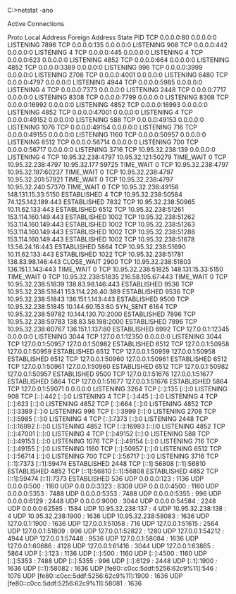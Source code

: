 C:\>netstat -ano

Active Connections

  Proto  Local Address          Foreign Address        State           PID
  TCP    0.0.0.0:80             0.0.0.0:0              LISTENING       7896
  TCP    0.0.0.0:135            0.0.0.0:0              LISTENING       908
  TCP    0.0.0.0:442            0.0.0.0:0              LISTENING       4
  TCP    0.0.0.0:445            0.0.0.0:0              LISTENING       4
  TCP    0.0.0.0:623            0.0.0.0:0              LISTENING       4852
  TCP    0.0.0.0:664            0.0.0.0:0              LISTENING       4852
  TCP    0.0.0.0:3389           0.0.0.0:0              LISTENING       996
  TCP    0.0.0.0:3999           0.0.0.0:0              LISTENING       2708
  TCP    0.0.0.0:4001           0.0.0.0:0              LISTENING       6480
  TCP    0.0.0.0:4797           0.0.0.0:0              LISTENING       4944
  TCP    0.0.0.0:5985           0.0.0.0:0              LISTENING       4
  TCP    0.0.0.0:7373           0.0.0.0:0              LISTENING       2448
  TCP    0.0.0.0:7717           0.0.0.0:0              LISTENING       8308
  TCP    0.0.0.0:7799           0.0.0.0:0              LISTENING       8308
  TCP    0.0.0.0:16992          0.0.0.0:0              LISTENING       4852
  TCP    0.0.0.0:16993          0.0.0.0:0              LISTENING       4852
  TCP    0.0.0.0:47001          0.0.0.0:0              LISTENING       4
  TCP    0.0.0.0:49152          0.0.0.0:0              LISTENING       588
  TCP    0.0.0.0:49153          0.0.0.0:0              LISTENING       1076
  TCP    0.0.0.0:49154          0.0.0.0:0              LISTENING       716
  TCP    0.0.0.0:49155          0.0.0.0:0              LISTENING       1160
  TCP    0.0.0.0:50957          0.0.0.0:0              LISTENING       6512
  TCP    0.0.0.0:56714          0.0.0.0:0              LISTENING       700
  TCP    0.0.0.0:56717          0.0.0.0:0              LISTENING       3716
  TCP    10.95.32.238:139       0.0.0.0:0              LISTENING       4
  TCP    10.95.32.238:4797      10.95.32.121:50279     TIME_WAIT       0
  TCP    10.95.32.238:4797      10.95.32.177:59725     TIME_WAIT       0
  TCP    10.95.32.238:4797      10.95.32.197:60237     TIME_WAIT       0
  TCP    10.95.32.238:4797      10.95.32.201:57921     TIME_WAIT       0
  TCP    10.95.32.238:4797      10.95.32.240:57370     TIME_WAIT       0
  TCP    10.95.32.238:49158     148.131.15.33:5150     ESTABLISHED     4
  TCP    10.95.32.238:50584     74.125.142.189:443     ESTABLISHED     7832
  TCP    10.95.32.238:50965     10.11.62.133:443       ESTABLISHED     6512
  TCP    10.95.32.238:51261     153.114.160.149:443    ESTABLISHED     1002
  TCP    10.95.32.238:51262     153.114.160.149:443    ESTABLISHED     1002
  TCP    10.95.32.238:51263     153.114.160.149:443    ESTABLISHED     1002
  TCP    10.95.32.238:51288     153.114.160.149:443    ESTABLISHED     1002
  TCP    10.95.32.238:51678     13.56.24.16:443        ESTABLISHED     5864
  TCP    10.95.32.238:51690     10.11.62.133:443       ESTABLISHED     1022
  TCP    10.95.32.238:51781     138.83.98.146:443      CLOSE_WAIT      2900
  TCP    10.95.32.238:51803     136.151.1.143:443      TIME_WAIT       0
  TCP    10.95.32.238:51825     148.131.15.33:5150     TIME_WAIT       0
  TCP    10.95.32.238:51835     216.58.195.67:443      TIME_WAIT       0
  TCP    10.95.32.238:51839     138.83.98.146:443      ESTABLISHED     9536
  TCP    10.95.32.238:51841     153.114.226.40:389     ESTABLISHED     9536
  TCP    10.95.32.238:51843     136.151.1.143:443      ESTABLISHED     9500
  TCP    10.95.32.238:51845     10.144.60.153:80       SYN_SENT        6164
  TCP    10.95.32.238:59782     10.144.130.70:2000     ESTABLISHED     7896
  TCP    10.95.32.238:59783     138.83.58.198:2000     ESTABLISHED     7896
  TCP    10.95.32.238:60767     136.151.1.137:80       ESTABLISHED     6992
  TCP    127.0.0.1:12345        0.0.0.0:0              LISTENING       3044
  TCP    127.0.0.1:12350        0.0.0.0:0              LISTENING       3044
  TCP    127.0.0.1:50957        127.0.0.1:50982        ESTABLISHED     6512
  TCP    127.0.0.1:50958        127.0.0.1:50959        ESTABLISHED     6512
  TCP    127.0.0.1:50959        127.0.0.1:50958        ESTABLISHED     6512
  TCP    127.0.0.1:50960        127.0.0.1:50961        ESTABLISHED     6512
  TCP    127.0.0.1:50961        127.0.0.1:50960        ESTABLISHED     6512
  TCP    127.0.0.1:50982        127.0.0.1:50957        ESTABLISHED     9500
  TCP    127.0.0.1:51676        127.0.0.1:51677        ESTABLISHED     5864
  TCP    127.0.0.1:51677        127.0.0.1:51676        ESTABLISHED     5864
  TCP    127.0.0.1:59071        0.0.0.0:0              LISTENING       3264
  TCP    [::]:135               [::]:0                 LISTENING       908
  TCP    [::]:442               [::]:0                 LISTENING       4
  TCP    [::]:445               [::]:0                 LISTENING       4
  TCP    [::]:623               [::]:0                 LISTENING       4852
  TCP    [::]:664               [::]:0                 LISTENING       4852
  TCP    [::]:3389              [::]:0                 LISTENING       996
  TCP    [::]:3999              [::]:0                 LISTENING       2708
  TCP    [::]:5985              [::]:0                 LISTENING       4
  TCP    [::]:7373              [::]:0                 LISTENING       2448
  TCP    [::]:16992             [::]:0                 LISTENING       4852
  TCP    [::]:16993             [::]:0                 LISTENING       4852
  TCP    [::]:47001             [::]:0                 LISTENING       4
  TCP    [::]:49152             [::]:0                 LISTENING       588
  TCP    [::]:49153             [::]:0                 LISTENING       1076
  TCP    [::]:49154             [::]:0                 LISTENING       716
  TCP    [::]:49155             [::]:0                 LISTENING       1160
  TCP    [::]:50957             [::]:0                 LISTENING       6512
  TCP    [::]:56714             [::]:0                 LISTENING       700
  TCP    [::]:56717             [::]:0                 LISTENING       3716
  TCP    [::1]:7373             [::1]:59474            ESTABLISHED     2448
  TCP    [::1]:56808            [::1]:56810            ESTABLISHED     4852
  TCP    [::1]:56810            [::1]:56808            ESTABLISHED     4852
  TCP    [::1]:59474            [::1]:7373             ESTABLISHED     536
  UDP    0.0.0.0:123            *:*                                    1136
  UDP    0.0.0.0:500            *:*                                    1160
  UDP    0.0.0.0:3323           *:*                                    8308
  UDP    0.0.0.0:4500           *:*                                    1160
  UDP    0.0.0.0:5353           *:*                                    7488
  UDP    0.0.0.0:5353           *:*                                    7488
  UDP    0.0.0.0:5355           *:*                                    996
  UDP    0.0.0.0:6129           *:*                                    2448
  UDP    0.0.0.0:9000           *:*                                    3044
  UDP    0.0.0.0:54584          *:*                                    2248
  UDP    0.0.0.0:62585          *:*                                    1584
  UDP    10.95.32.238:137       *:*                                    4
  UDP    10.95.32.238:138       *:*                                    4
  UDP    10.95.32.238:1900      *:*                                    1636
  UDP    10.95.32.238:58083     *:*                                    1636
  UDP    127.0.0.1:1900         *:*                                    1636
  UDP    127.0.0.1:51058        *:*                                    716
  UDP    127.0.0.1:51615        *:*                                    2564
  UDP    127.0.0.1:51809        *:*                                    996
  UDP    127.0.0.1:52822        *:*                                    1280
  UDP    127.0.0.1:54212        *:*                                    4944
  UDP    127.0.0.1:57448        *:*                                    9536
  UDP    127.0.0.1:58084        *:*                                    1636
  UDP    127.0.0.1:60686        *:*                                    4128
  UDP    127.0.0.1:61416        *:*                                    3044
  UDP    127.0.0.1:63865        *:*                                    5864
  UDP    [::]:123               *:*                                    1136
  UDP    [::]:500               *:*                                    1160
  UDP    [::]:4500              *:*                                    1160
  UDP    [::]:5353              *:*                                    7488
  UDP    [::]:5355              *:*                                    996
  UDP    [::]:6129              *:*                                    2448
  UDP    [::1]:1900             *:*                                    1636
  UDP    [::1]:58082            *:*                                    1636
  UDP    [fe80::c0cc:5ddf:5256:62c9%11]:546  *:*
    1076
  UDP    [fe80::c0cc:5ddf:5256:62c9%11]:1900  *:*
     1636
  UDP    [fe80::c0cc:5ddf:5256:62c9%11]:58081  *:*
      1636
